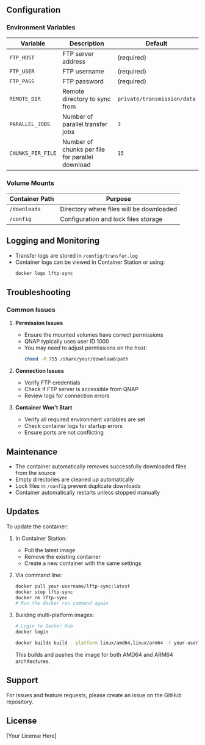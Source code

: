 ## Configuration

### Environment Variables

| Variable          | Description                                     | Default                     |
| ----------------- | ----------------------------------------------- | --------------------------- |
| `FTP_HOST`        | FTP server address                              | (required)                  |
| `FTP_USER`        | FTP username                                    | (required)                  |
| `FTP_PASS`        | FTP password                                    | (required)                  |
| `REMOTE_DIR`      | Remote directory to sync from                   | `private/transmission/data` |
| `PARALLEL_JOBS`   | Number of parallel transfer jobs                | `3`                         |
| `CHUNKS_PER_FILE` | Number of chunks per file for parallel download | `15`                        |

### Volume Mounts

| Container Path | Purpose                                  |
| -------------- | ---------------------------------------- |
| `/downloads`   | Directory where files will be downloaded |
| `/config`      | Configuration and lock files storage     |

## Logging and Monitoring

- Transfer logs are stored in `/config/transfer.log`
- Container logs can be viewed in Container Station or using:
  ```bash
  docker logs lftp-sync
  ```

## Troubleshooting

### Common Issues

1. **Permission Issues**

   - Ensure the mounted volumes have correct permissions
   - QNAP typically uses user ID 1000
   - You may need to adjust permissions on the host:
     ```bash
     chmod -R 755 /share/your/download/path
     ```

2. **Connection Issues**

   - Verify FTP credentials
   - Check if FTP server is accessible from QNAP
   - Review logs for connection errors

3. **Container Won't Start**
   - Verify all required environment variables are set
   - Check container logs for startup errors
   - Ensure ports are not conflicting

## Maintenance

- The container automatically removes successfully downloaded files from the source
- Empty directories are cleaned up automatically
- Lock files in `/config` prevent duplicate downloads
- Container automatically restarts unless stopped manually

## Updates

To update the container:

1. In Container Station:

   - Pull the latest image
   - Remove the existing container
   - Create a new container with the same settings

2. Via command line:

   ```bash
   docker pull your-username/lftp-sync:latest
   docker stop lftp-sync
   docker rm lftp-sync
   # Run the docker run command again
   ```

3. Building multi-platform images:

   ```bash
   # Login to Docker Hub
   docker login

   docker buildx build --platform linux/amd64,linux/arm64 -t your-username/lftp-sync:latest --push .
   ```

   This builds and pushes the image for both AMD64 and ARM64 architectures.

## Support

For issues and feature requests, please create an issue on the GitHub repository.

## License

[Your License Here]
